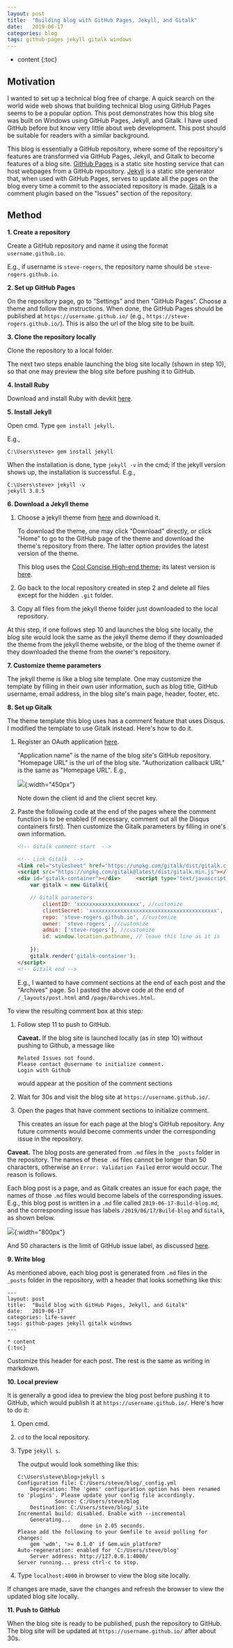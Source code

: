 ```yaml
---
layout: post
title:  "Building blog with GitHub Pages, Jekyll, and Gitalk"
date:   2019-06-17
categories: blog
tags: github-pages jekyll gitalk windows
---
```


* content
{:toc}

## Motivation
I wanted to set up a technical blog free of charge. A quick search on the world wide web shows that building technical blog using GitHub Pages seems to be a popular option. This post demonstrates how this blog site was built on Windows using GitHub Pages, Jekyll, and Gitalk. I have used GitHub before but know very little about web development. This post should be suitable for readers with a similar background.



This blog is essentially a GitHub repository, where some of the repository's features are transformed via GitHub Pages, Jekyll, and Gitalk to become features of a blog site. [GitHub Pages](https://pages.github.com/) is a static site hosting service that can host webpages from a GitHub repository. [Jekyll](https://jekyllrb.com/) is a static site generator that, when used with GitHub Pages, serves to update all the pages on the blog every time a commit to the associated repository is made. [Gitalk](https://github.com/gitalk/gitalk) is a comment plugin based on the "Issues" section of the repository.



## Method

**1. Create a repository**

Create a GitHub repository and name it using the format `username.github.io`. 

E.g., if username is `steve-rogers`, the repository name should be `steve-rogers.github.io`.

**2. Set up GitHub Pages**

On the repository page, go to "Settings" and then "GitHub Pages". Choose a theme and follow the instructions. When done, the GitHub Pages should be published at `https://username.github.io/` (e.g., `https://steve-rogers.github.io/`). This is also the url of the blog site to be built.

**3. Clone the repository locally**

Clone the repository to a local folder.

The next two steps enable launching the blog site locally (shown in step 10), so that one may preview the blog site before pushing it to GitHub.

**4. Install Ruby**

Download and install Ruby with devkit [here](https://rubyinstaller.org/downloads/).

**5. Install Jekyll**

Open cmd. Type `gem install jekyll`. 

E.g.,

    C:\Users\steve> gem install jekyll

When the installation is done, type `jekyll -v` in the cmd; if the jekyll version shows up, the installation is successful. E.g.,

    C:\Users\steve> jekyll -v
    jekyll 3.8.5

**6. Download a Jekyll theme**

1. Choose a jekyll theme from [here](http://jekyllthemes.org/) and download it. 

    To download the theme, one may click "Download" directly, or click "Home" to go to the GitHub page of the theme and download the theme's repository from there. The latter option provides the latest version of the theme.
    
    This blog uses the [Cool Concise High-end theme](http://jekyllthemes.org/themes/cool-concise-high-end/); its latest version is [here](https://github.com/Gaohaoyang/gaohaoyang.github.io).
2. Go back to the local repository created in step 2 and delete all files except for the hidden `.git` folder. 
3. Copy all files from the jekyll theme folder just downloaded to the local repository.

At this step, if one follows step 10 and launches the blog site locally, the blog site would look the same as the jekyll theme demo if they downloaded the theme from the jekyll theme website, or the blog of the theme owner if they downloaded the theme from the owner's repository.

**7. Customize theme parameters**

The jekyll theme is like a blog site template. One may customize the template by filling in their own user information, such as blog title, GitHub username, email address, in the blog site's main page, header, footer, etc.

**8. Set up Gitalk**

The theme template this blog uses has a comment feature that uses Disqus. I modified the template to use Gitalk instead. Here's how to do it.

1. Register an OAuth application [here](https://github.com/settings/applications/new).

    "Application name" is the name of the blog site's GitHub repository. "Homepage URL" is the url of the blog site. "Authorization callback URL" is the same as "Homepage URL". E.g.,

    ![](/images/OAuth-application.png){:width="450px"}

    Note down the client id and the client secret key.
2. Paste the following code at the end of the pages where the comment function is to be enabled (if necessary, comment out all the Disqus containers first). Then customize the Gitalk parameters by filling in one's own information. 
    ```html
    <!-- Gitalk comment start  -->

    <!-- Link Gitalk  -->
    <link rel="stylesheet" href="https://unpkg.com/gitalk/dist/gitalk.css">
    <script src="https://unpkg.com/gitalk@latest/dist/gitalk.min.js"></script> 
    <div id="gitalk-container"></div>     <script type="text/javascript">
        var gitalk = new Gitalk({

        // Gitalk parameters
            clientID: 'xxxxxxxxxxxxxxxxxxxx', //customize
            clientSecret: 'xxxxxxxxxxxxxxxxxxxxxxxxxxxxxxxxxxxxxxxxx', //customize
            repo: 'steve-rogers.github.io', //customize
            owner: 'steve-rogers', //customize
            admin: ['steve-rogers'], //customize
            id: window.location.pathname, // leave this line as it is
        
        });
        gitalk.render('gitalk-container');
    </script> 
    <!-- Gitalk end -->
    ```

    E.g., I wanted to have comment sections at the end of each post and the "Archives" page. So I pasted the above code at the end of `/_layouts/post.html` and `/page/0archives.html`.

To view the resulting comment box at this step:
1. Follow step 11 to push to GitHub.

    **Caveat.** If the blog site is launched locally (as in step 10) without pushing to Github, a message like
    ```
    Related Issues not found.
    Please contact @username to initialize comment.
    Login with Github
    ```
    would appear at the position of the comment sections
2. Wait for 30s and visit the blog site at `https://username.github.io/`.
3. Open the pages that have comment sections to initialize comment. 

    This creates an issue for each page at the blog's GitHub repository. Any future comments would become comments under the corresponding issue in the repository.

**Caveat.** The blog posts are generated from `.md` files in the `_posts` folder in the repository. The names of these `.md` files cannot be longer than 50 characters, otherwise an `Error: Validation Failed` error would occur. The reason is follows. 

Each blog post is a page, and as Gitalk creates an issue for each page, the names of those `.md` files would become labels of the corresponding issues. E.g., this blog post is written in a `.md` file called `2019-06-17-Build-blog.md`, and the corresponding issue has labels `/2019/06/17/Build-blog` and `Gitalk`, as shown below.

![](/images/Gitalk-issue.png){:width="800px"}

And 50 characters is the limit of GitHub issue label, as discussed [here](https://github.com/gitalk/gitalk/issues/115).

**9. Write blog**

As mentioned above, each blog post is generated from `.md` files in the `_posts` folder in the repository, with a header that looks something like this:

```
---
layout: post
title:  "Build blog with GitHub Pages, Jekyll, and Gitalk"
date:   2019-06-17
categories: life-saver
tags: github-pages jekyll gitalk windows
---

* content
{:toc}
```

Customize this header for each post. The rest is the same as writing in markdown.

**10. Local preview**

It is generally a good idea to preview the blog post before pushing it to GitHub, which would publish it at `https://username.github.io/`. Here's how to do it:

1. Open cmd.
2. `cd` to the local repository.
3. Type `jekyll s`.

    The output would look something like this:
    ```
    C:\Users\steve\blog>jekyll s
    Configuration file: C:/Users/steve/blog/_config.yml
        Deprecation: The 'gems' configuration option has been renamed to 'plugins'. Please update your config file accordingly.
                Source: C:/Users/steve/blog
        Destination: C:/Users/steve/blog/_site
    Incremental build: disabled. Enable with --incremental
        Generating...
                        done in 2.05 seconds.
    Please add the following to your Gemfile to avoid polling for changes:
        gem 'wdm', '>= 0.1.0' if Gem.win_platform?
    Auto-regeneration: enabled for 'C:/Users/steve/blog'
        Server address: http://127.0.0.1:4000/
    Server running... press ctrl-c to stop.
    ```
4. Type `localhost:4000` in browser to view the blog site locally.

If changes are made, save the changes and refresh the browser to view the updated blog site locally.

**11. Push to GitHub**

When the blog site is ready to be published, push the repository to GitHub. The blog site will be updated at `https://username.github.io/` after about 30s.
